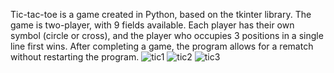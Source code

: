 Tic-tac-toe is a game created in Python, based on the tkinter library.
The game is two-player, with 9 fields available. Each player has their own symbol (circle or cross), and the player who occupies 3 positions in a single line first wins.
After completing a game, the program allows for a rematch without restarting the program.
![tic1](https://github.com/Fenryq/Tic-tac-toe/assets/168220457/ade2b1ac-fef5-48f0-9180-ff159aa03775)
![tic2](https://github.com/Fenryq/Tic-tac-toe/assets/168220457/27b8ad8d-474b-4ac6-8c64-9f7df774eafd)
![tic3](https://github.com/Fenryq/Tic-tac-toe/assets/168220457/c9c5755d-898e-46ad-a7de-cce7c6ac1065)
